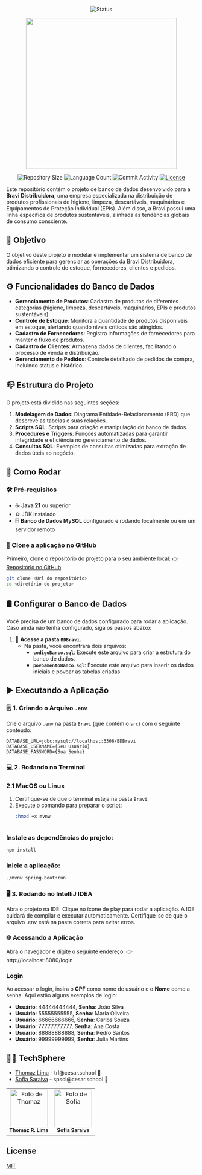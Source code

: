 <p align="center">
  <img
    src="https://img.shields.io/badge/Status-Em%20desenvolvimento-green?style=flat-square"
    alt="Status"
  />
</p>

<p align="center">
  <img
    width="400"
    display="inline-block"
    src="https://assets.agilecdn.com.br/images/logo_bravi.png"
  />
</p>

<p align="center">
  <img
    src="https://img.shields.io/github/repo-size/P-E-N-T-E-S/Bravi_mySQL?style=flat"
    alt="Repository Size"
  />
  <img
    src="https://img.shields.io/github/languages/count/P-E-N-T-E-S/Bravi_mySQL?style=flat&logo=python"
    alt="Language Count"
  />
  <img
    src="https://img.shields.io/github/commit-activity/t/P-E-N-T-E-S/Bravi_mySQL?style=flat&logo=github"
    alt="Commit Activity"
  />
    <a href="LICENSE.md"
    ><img
      src="https://img.shields.io/github/license/P-E-N-T-E-S/Bravi_mySQL"
      alt="License"
  /></a>
</p>


Este repositório contém o projeto de banco de dados desenvolvido para a **Bravi Distribuidora**, uma empresa especializada na distribuição de produtos profissionais de higiene, limpeza, descartáveis, maquinários e Equipamentos de Proteção Individual (EPIs). Além disso, a Bravi possui uma linha específica de produtos sustentáveis, alinhada às tendências globais de consumo consciente.

## 👀 Objetivo

O objetivo deste projeto é modelar e implementar um sistema de banco de dados eficiente para gerenciar as operações da Bravi Distribuidora, otimizando o controle de estoque, fornecedores, clientes e pedidos.

## ⚙️ Funcionalidades do Banco de Dados

- **Gerenciamento de Produtos**: Cadastro de produtos de diferentes categorias (higiene, limpeza, descartáveis, maquinários, EPIs e produtos sustentáveis).
- **Controle de Estoque**: Monitora a quantidade de produtos disponíveis em estoque, alertando quando níveis críticos são atingidos.
- **Cadastro de Fornecedores**: Registra informações de fornecedores para manter o fluxo de produtos.
- **Cadastro de Clientes**: Armazena dados de clientes, facilitando o processo de venda e distribuição.
- **Gerenciamento de Pedidos**: Controle detalhado de pedidos de compra, incluindo status e histórico.

## 📪 Estrutura do Projeto

O projeto está dividido nas seguintes seções:

1. **Modelagem de Dados**: Diagrama Entidade-Relacionamento (ERD) que descreve as tabelas e suas relações.
2. **Scripts SQL**: Scripts para criação e manipulação do banco de dados.
3. **Procedures e Triggers**: Funções automatizadas para garantir integridade e eficiência no gerenciamento de dados.
4. **Consultas SQL**: Exemplos de consultas otimizadas para extração de dados úteis ao negócio.

## 🚀 Como Rodar

### 🛠️ Pré-requisitos
- ☕ **Java 21** ou superior
- ⚙️ JDK instalado
- 🗄️ **Banco de Dados MySQL** configurado e rodando localmente ou em um servidor remoto

### 📂 Clone a aplicação no GitHub
Primeiro, clone o repositório do projeto para o seu ambiente local:
👉 [Repositório no GitHub](https://github.com/P-E-N-T-E-S/Bravi_mySQL)

```bash
git clone <Url do repositório>
cd <diretório do projeto>
```

## 🛢️ Configurar o Banco de Dados
Você precisa de um banco de dados configurado para rodar a aplicação. Caso ainda não tenha configurado, siga os passos abaixo:

1. 📂 **Acesse a pasta `BDBravi`.**
   - Na pasta, você encontrará dois arquivos:
     - **`codigoBanco.sql`**: Execute este arquivo para criar a estrutura do banco de dados.
     - **`povoamentoBanco.sql`**: Execute este arquivo para inserir os dados iniciais e povoar as tabelas criadas.

## ▶️ Executando a Aplicação

### 🗒️ 1. Criando o Arquivo `.env`
Crie o arquivo `.env` na pasta `Bravi` (que contém o `src`) com o seguinte conteúdo:

```env
DATABASE_URL=jdbc:mysql://localhost:3306/BDBravi
DATABASE_USERNAME={Seu Usuário}
DATABASE_PASSWORD={Sua Senha}
```
### 💻 2. Rodando no Terminal

### 2.1 MacOS ou Linux
1. Certifique-se de que o terminal esteja na pasta `Bravi`.
2. Execute o comando para preparar o script:
   ```bash
   chmod +x mvnw
  
### Instale as dependências do projeto:
```bash
npm install
```

### Inicie a aplicação:
```bash
./mvnw spring-boot:run
```
### 🖥️ 3. Rodando no IntelliJ IDEA
Abra o projeto na IDE.
Clique no ícone de play para rodar a aplicação.
A IDE cuidará de compilar e executar automaticamente. Certifique-se de que o arquivo .env está na pasta correta para evitar erros.

### 🌐 Acessando a Aplicação
Abra o navegador e digite o seguinte endereço: 
👉 http://localhost:8080/login

### Login

Ao acessar o login, insira o **CPF** como nome de usuário e o **Nome** como a senha. Aqui estão alguns exemplos de login:

- **Usuário**: 44444444444, **Senha**: João Silva
- **Usuário**: 55555555555, **Senha**: Maria Oliveira
- **Usuário**: 66666666666, **Senha**: Carlos Souza
- **Usuário**: 77777777777, **Senha**: Ana Costa
- **Usuário**: 88888888888, **Senha**: Pedro Santos
- **Usuário**: 99999999999, **Senha**: Julia Martins


## 👩‍💻 TechSphere

<ul>
  <li>
    <a href="https://github.com/Thomazrlima">Thomaz Lima</a> - trl@cesar.school 📩
  </li>
  <li>
    <a href="https://github.com/Sofia-Saraiva">Sofia Saraiva</a> - spscl@cesar.school 📩
  </li>
</ul>

<table>
  <tr>
    <td align="center">
      <a href="https://github.com/Thomazrlima">
        <img src="https://avatars3.githubusercontent.com/Thomazrlima" width="100px;" alt="Foto de Thomaz"/><br>
        <sub>
          <b>Thomaz R. Lima</b>
        </sub>
      </a>
    </td>
    <td align="center">
      <a href="https://github.com/Sofia-Saraiva">
        <img src="https://avatars.githubusercontent.com/Sofia-Saraiva" width="100px;" alt="Foto de Sofia"/><br>
        <sub>
          <b>Sofia Saraiva</b>
        </sub>
      </a>
    </td>
  </tr>
</table>


## License

[MIT](https://github.com/P-E-N-T-E-S/Bravi_mySQL/LICENSE)

